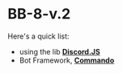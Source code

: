 

# BB-8-v.2



Here's a quick list:
- using the lib <a href="https://discord.js.org/#/"  target="_blank"><strong>Discord.JS</strong></a>
- Bot Framework, <a href="https://github.com/Gawdl3y/discord.js-commando"  target="_blank"><strong>Commando</strong></a>


